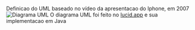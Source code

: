 Definicao do UML baseado no vídeo da apresentacao do Iphone, em 2007
![Diagrama UML]()
O diagrama UML foi feito no [lucid.app](https://lucid.app/documents)
e sua implementacao em Java
